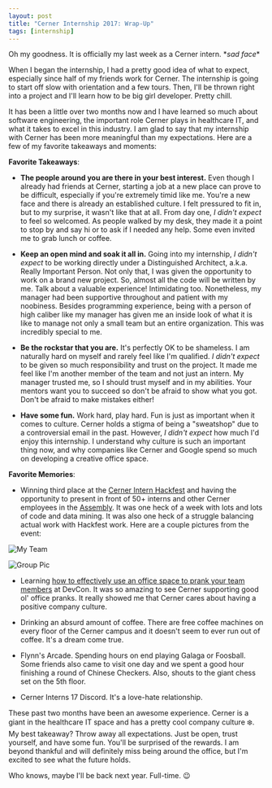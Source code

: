 ```yaml
---
layout: post
title: "Cerner Internship 2017: Wrap-Up"
tags: [internship]
---
```


Oh my goodness. It is officially my last week as a Cerner intern. \**sad face*\*

When I began the internship, I had a pretty good idea of what to expect, especially since half of my friends work for Cerner. The internship is going to start off slow with orientation and a few tours. Then, I'll be thrown right into a project and I'll learn how to be big girl developer. Pretty chill.

It has been a little over two months now and I have learned so much about software engineering, the important role Cerner plays in healthcare IT, and what it takes to excel in this industry. I am glad to say that my internship with Cerner has been more meaningful than my expectations. Here are a few of my favorite takeaways and moments:

**Favorite Takeaways**:

* **The people around you are there in your best interest.** Even though I already had friends at Cerner, starting a job at a new place can prove to be difficult, especially if you're extremely timid like me. You're a new face and there is already an established culture. I felt pressured to fit in, but to my surprise, it wasn't like that at all. From day one, *I didn't expect* to feel so welcomed. As people walked by my desk, they made it a point to stop by and say hi or to ask if I needed any help. Some even invited me to grab lunch or coffee.

* **Keep an open mind and soak it all in.** Going into my internship, *I didn't expect* to be working directly under a Distinguished Architect, a.k.a. Really Important Person. Not only that, I was given the opportunity to work on a brand new project. So, almost all the code will be written by me. Talk about a valuable experience! Intimidating too. Nonetheless, my manager had been supportive throughout and patient with my noobiness. Besides programming experience, being with a person of high caliber like my manager has given me an inside look of what it is like to manage not only a small team but an entire organization. This was incredibly special to me.

* **Be the rockstar that you are.** It's perfectly OK to be shameless. I am naturally hard on myself and rarely feel like I'm qualified. *I didn't expect* to be given so much responsibility and trust on the project. It made me feel like I'm another member of the team and not just an intern. My manager trusted me, so I should trust myself and in my abilities. Your mentors want you to succeed so don't be afraid to show what you got. Don't be afraid to make mistakes either!

* **Have some fun.** Work hard, play hard. Fun is just as important when it comes to culture. Cerner holds a stigma of being a "sweatshop" due to a controversial email in the past. However, *I didn't expect* how much I'd enjoy this internship. I understand why culture is such an important thing now, and why companies like Cerner and Google spend so much on developing a creative office space.

**Favorite Memories**:

* Winning third place at the [Cerner Intern Hackfest][2] and having the opportunity to present in front of 50+ interns and other Cerner employees in the [Assembly][3]. It was one heck of a week with lots and lots of code and data mining. It was also one heck of a struggle balancing actual work with Hackfest work. Here are a couple pictures from the event:

![My Team](http://i.imgur.com/tCxMHRY.png?1)

![Group Pic](http://i.imgur.com/iQCarQH.jpg)

* Learning [how to effectively use an office space to prank your team members][1] at DevCon. It was so amazing to see Cerner supporting good ol' office pranks. It really showed me that Cerner cares about having a positive company culture.

* Drinking an absurd amount of coffee. There are free coffee machines on every floor of the Cerner campus and it doesn't seem to ever run out of coffee. It's a dream come true.

* Flynn's Arcade. Spending hours on end playing Galaga or Foosball. Some friends also came to visit one day and we spent a good hour finishing a round of Chinese Checkers. Also, shouts to the giant chess set on the 5th floor.

* Cerner Interns 17 Discord. It's a love-hate relationship.

These past two months have been an awesome experience. Cerner is a giant in the healthcare IT space and has a pretty cool company culture ❄️. My best takeaway? Throw away all expectations. Just be open, trust yourself, and have some fun. You'll be surprised of the rewards. I am beyond thankful and will definitely miss being around the office, but I'm excited to see what the future holds.

Who knows, maybe I'll be back next year. Full-time. 😉

[1]: https://twitter.com/CernerEng/status/872875787459973122
[2]: http://sharynneazhar.com/blog/2017/intern-hackfest/
[3]: http://i.imgur.com/iQCarQH.jpg
